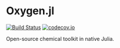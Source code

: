 # Oxygen.jl

[![Build Status](https://travis-ci.org/sudo-rushil/Oxygen.jl.svg?branch=master)](https://travis-ci.org/sudo-rushil/Oxygen.jl)
[![codecov.io](http://codecov.io/github/sudo-rushil/Oxygen.jl/coverage.svg?branch=master)](http://codecov.io/github/sudo-rushil/Oxygen.jl?branch=master)

Open-source chemical toolkit in native Julia.
